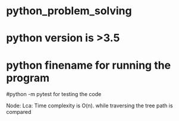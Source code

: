 # python_problem_solving

# python version is >3.5
# python finename for running the program
#python -m pytest for testing the code

Node:
Lca: 
Time complexity is O(n). 
while traversing the tree path is compared
